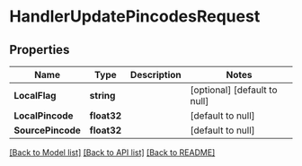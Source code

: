 # HandlerUpdatePincodesRequest

## Properties
Name | Type | Description | Notes
------------ | ------------- | ------------- | -------------
**LocalFlag** | **string** |  | [optional] [default to null]
**LocalPincode** | **float32** |  | [default to null]
**SourcePincode** | **float32** |  | [default to null]

[[Back to Model list]](../README.md#documentation-for-models) [[Back to API list]](../README.md#documentation-for-api-endpoints) [[Back to README]](../README.md)


